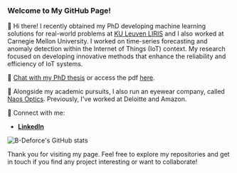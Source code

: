 ### Welcome to My GitHub Page!

👋 Hi there! I recently obtained my PhD developing machine learning solutions for real-world problems at [KU Leuven LIRIS](https://feb.kuleuven.be/research/decision-sciences-and-information-management/liris/liris) and I also worked at Carnegie Mellon University. I worked on time-series forecasting and anomaly detection within the Internet of Things (IoT) context. My research focused on developing innovative methods that enhance the reliability and efficiency of IoT systems.

💬 [Chat with my PhD thesis](https://mainpy-7d8mfhrvogmu7jywq5xzwx.streamlit.app/) or access the pdf [here](https://kuleuven.limo.libis.be/discovery/search?query=any,contains,LIRIAS4233901&tab=LIRIAS&search_scope=lirias_profile&vid=32KUL_KUL:Lirias&offset=0).

🚀 Alongside my academic pursuits, I also run an eyewear company, called [Naos Optics](https://www.naos-optics.com).
Previously, I've worked at Deloitte and Amazon.

🔗 Connect with me:
- **[LinkedIn](https://www.linkedin.com/in/bojedeforce/)**

![B-Deforce's GitHub stats](https://github-readme-stats.vercel.app/api?username=B-Deforce&show_icons=true&theme=radical)

Thank you for visiting my page. Feel free to explore my repositories and get in touch if you find any project interesting or want to collaborate!
